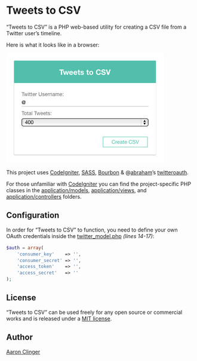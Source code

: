 # Tweets to CSV

“Tweets to CSV” is a PHP web-based utility for creating a CSV file from a Twitter user’s timeline.

Here is what it looks like in a browser:

![Tweets to CSV](screenshot.png?raw=true)

This project uses [CodeIgniter](http://www.codeigniter.com), [SASS](http://sass-lang.com), [Bourbon](http://bourbon.io) & @[abraham](https://github.com/abraham)’s [twitteroauth](https://github.com/abraham/twitteroauth).

For those unfamiliar with [CodeIgniter](http://ellislab.com/codeigniter) you can find the project-specific PHP classes in the [application/models](application/models), [application/views](application/views), and [application/controllers](application/controllers) folders.

## Configuration

In order for “Tweets to CSV” to function, you need to define your own OAuth credentials inside the [twitter_model.php](application/models/twitter_model.php) *(lines 14-17)*:

```php
$auth = array(
	'consumer_key'    => '',
	'consumer_secret' => '',
	'access_token'    => '',
	'access_secret'   => ''
);
```

## License

“Tweets to CSV” can be used freely for any open source or commercial works and is released under a [MIT license](http://en.wikipedia.org/wiki/MIT_License).


## Author

[Aaron Clinger](http://aaronclinger.com)